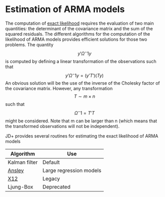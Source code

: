 # Estimation of ARMA models

The computation of [exact likelihood](../../stats/lkelihood/ll.md) requires the evaluation of two main quantities: the determinant of the covariance matrix and the sum of the squared residuals.
The different algorithms for the computation of the likelihood of ARMA models provides efficient solutions for those two problems.
The quantity
$$ y' \Omega^-1 y $$ 
is computed by defining a linear transformation of the observations such that
$$ y' \Omega^-1 y = \left(y' T' \right) \left(T y \right) $$ 
An obvious solution will be the use of the inverse of the Cholesky factor of the covariance matrix. However, any transformation
$$ T\sim m \times n $$
such that
$$ \Omega^-1 =  T' T $$
might be considered. Note that m can be larger than n (which means that the transformed observations will not be independent).



JD+ provides several routines for estimating the exact likelihood of ARMA models

| Algorithm | Use |
| --------- | --- | 
| Kalman filter  | Default |
| [Ansley](./ansley.md)  | Large regression models |
| [X12](./x12.md)  | Legacy |
| Ljung-Box  | Deprecated |
